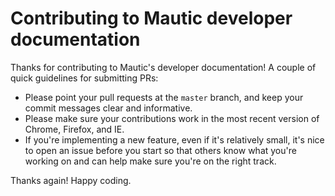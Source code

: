 # Contributing to Mautic developer documentation

Thanks for contributing to Mautic's developer documentation! A couple of quick guidelines for submitting PRs:

- Please point your pull requests at the `master` branch, and keep your commit messages clear and informative.
- Please make sure your contributions work in the most recent version of Chrome, Firefox, and IE.
- If you're implementing a new feature, even if it's relatively small, it's nice to open an issue before you start so that others know what you're working on and can help make sure you're on the right track.

Thanks again! Happy coding.
